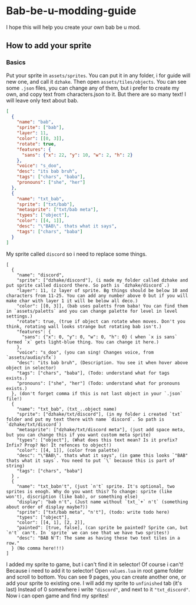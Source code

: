 # Bab-be-u-modding-guide
I hope this will help you create your own bab be u mod.
## How to add your sprite
### Basics
Put your sprite in `assets/sprites`. You can put it in any folder, i for guide will new one, and call it `dzhake`.
Then open `assets/tiles/objects`. You can see some `.json` files, you can change any of them, but i prefer to create my own, and copy text from characters.json to it. But there are so many text! I will leave only text about bab.

```json
[
  {
    "name": "bab",
    "sprite": ["bab"],
    "layer": 11,
    "color": [[0, 3]],
    "rotate": true,
    "features": {
      "sans": {"x": 22, "y": 10, "w": 2, "h": 2}
    },
    "voice": "s_doo",
    "desc": "its bab bruh",
    "tags": ["chars", "baba"],
    "pronouns": ["she", "her"]
  },
  {
    "name": "txt_bab",
    "sprite": ["txt/bab"],
    "metasprite": ["txt/bab meta"],
    "types": ["object"],
    "color": [[4, 1]],
    "desc": "\"BAB\". thats what it says",
    "tags": ["chars", "baba"]
  }
]
```

My sprite called `discord` so i need to replace some things.

```
[
  {
    "name": "discord",
    "sprite": ["dzhake/discord"], (i made my folder called dzhake and put sprite called discord there. So path is `dzhake/discord`.)
    "layer": 11, (z layer of sprite. Bg things should be below 10 and characters from 11-25. You can add any number above 0 but if you will make char with layer 1 it will be below all deco.)
    "color": [[0, 3]], (bab uses paletts from baba! You can find them in `assets/paletts` and you can change palette for level in level settings.)
    "rotate": true, (true if object can rotate when moves. Don't you think, rotating wall looks strange but rotating bab isn't.)
    "features": {
      "sans": {"x": 0, "y": 0, "w": 0, "h": 0} ( when `x is sans` formed `x` gets light-blue thing. You can change it here.)
    },
    "voice": "s_doo", (you can sing! Changes voice, from `assets/audio/sfx`)
    "desc": "its bab bruh", (Description. You see it when hover above object in selector)
    "tags": ["chars", "baba"], (Todo: understand what for tags exists.)
    "pronouns": ["she", "her"] (Todo: understand what for pronouns exists.)
  }, (don't forget comma if this is not last object in your `.json` file!)
  {
    "name": "txt_bab", (txt_..object name)
    "sprite": ["dzhake/txt/discord"], (in my folder i created `txt` folder and put my text there with name `discord`. So path is `dzhake/txt/discord`)
    "metasprite": ["dzhake/txt/discord meta"], (just add space meta, but you can change this if you want custom meta sprite)
    "types": ["object"], (What does this text mean? Is it prefix? Infix? Prop? No! It refences to object!)
    "color": [[4, 1]], (color from palette)
    "desc": "\"BAB\". thats what it says", (in game this looks `"BAB" thats what it says`. You need to put `\` because this is part of string)
    "tags": ["chars", "baba"]
  } ,
  {
    "name": "txt_babn't", (just `n't` sprite. It's optional, two sprites is enogh. Why do you want this? To change: sprite (like won't), discription (like bab), or something else)
    "display": "bab n't", (Just name without `txt_`+` n't` (something about order of display maybe?))
    "sprite": ["txt/bab meta", "n't"], (todo: write todo here)
    "types": ["object"],
    "color": [[4, 1], [2, 2]],
    "painted": [true, false], (can sprite be painted? Sprite can, but `n't` can't. In `sprite` we can see that we have two sprites!)
    "desc": "BAB N'T: The same as having these two text tiles in a row."
  } (No comma here!!!)
]
```

I added my sprite to game, but i can't find it in selector!
Of course i can't! Because i need to add it to selector!
Open `values.lua` in root game folder and scroll to bottom.
You can see 9 pages, you can create another one, or add your sprite to existing one.
I will add my sprite to `unfinished` tab (it's last)
Instead of 0 somewhere i write `"discord"`, and next to it `"txt_discord"`.
Now i can open game and find my sprites!
